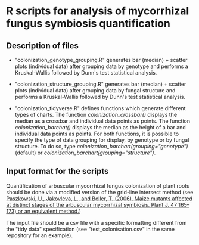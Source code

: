 # R scripts for analysis of mycorrhizal fungus symbiosis quantification

## Description of files
* "colonization_genotype_grouping.R" generates bar (median) + scatter plots (individual data) after grouping data by genotype and performs a 
Kruskal-Wallis followed by Dunn's test statistical analysis.

* "colonization_structure_grouping.R" generates bar (median) + scatter plots (individual data) after grouping data by fungal structure and 
performs a Kruskal-Wallis followed by Dunn's test statistical analysis.

* "colonization_tidyverse.R" defines functions which generate different types of charts. The function *colonization_crossbar()* displays the median as a crossbar and individual data points as points. The function *colonization_barchat()* displays the median as the height of a bar and individual data points as points. For both functions, it is possible to specify the type of data grouping for display, by genotype or by fungal structure. To do so, type *colonization_barchart(grouping="genotype")* (default) or *colonization_barchart(grouping="structure")*.

## Input format for the scripts
Quantification of arbuscular mycorrhizal fungus colonization of plant roots should be done via a modified version of the grid-line intersect 
method (see [Paszkowski, U., Jakovleva, L., and Boller, T. (2006). Maize mutants affected at distinct stages of the arbuscular mycorrhizal 
symbiosis. Plant J. 47 165–173) or an equivalent method.](https://www.ncbi.nlm.nih.gov/pubmed/16762030))

The input file should be a csv file with a specific formatting different from the "tidy data" specification (see "test_colonisation.csv" in 
the same repository for an example).
